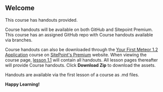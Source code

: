 ## Welcome
This course has handouts provided.

Course handouts will be available on both GitHub and Sitepoint Premium. This course has an assigned GitHub repo with Course handouts available via branches. 

Course handouts can also be downloaded through the [Your First Meteor 1.2 Application](https://www.sitepoint.com/premium/courses/your-first-meteor-1-2-application-2919/) course on [SitePoint's Premium](https://sitepoint.com/premium) website. When viewing the course page, [lesson 1.1](https://github.com/learnable-content/meteor1.2/tree/lesson1.1) will contain all handouts. All lesson pages thereafter will provide Course handouts. Click **Download Zip** to download the assets.

Handouts are available via the first lesson of a course as .md files.

**Happy Learning!**
